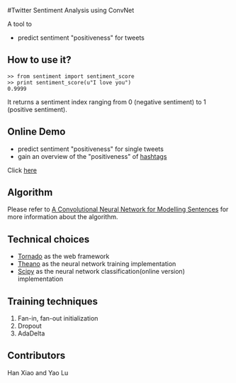 #Twitter Sentiment Analysis using ConvNet

A tool to 

- predict sentiment "positiveness" for tweets


## How to use it?

```
>> from sentiment import sentiment_score
>> print sentiment_score(u"I love you")
0.9999
```

It returns a sentiment index ranging from 0 (negative sentiment) to 1 (positive sentiment). 

## Online Demo

- predict sentiment "positiveness" for single tweets
- gain an overview of the "positiveness" of [hashtags](https://support.twitter.com/articles/49309-using-hashtags-on-twitter#)


Click [here](https://twitter-sentiment-cnn.herokuapp.com/)

## Algorithm


Please refer to [A Convolutional Neural Network for Modelling Sentences](http://nal.co/papers/Kalchbrenner_DCNN_ACL14) for more information about the algorithm.

## Technical choices

- [Tornado](http://www.tornadoweb.org/en/stable/) as the web framework
- [Theano](http://deeplearning.net/software/theano/) as the neural network training implementation
- [Scipy](http://www.scipy.org/) as the neural network classification(online version) implementation

## Training techniques

1. Fan-in, fan-out initialization
2. Dropout
3. AdaDelta

## Contributors
Han Xiao and Yao Lu
